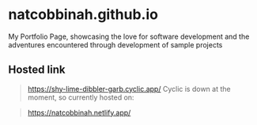 # natcobbinah.github.io
My Portfolio Page, showcasing  the love for software development and the adventures encountered through development of sample projects

## Hosted link
> https://shy-lime-dibbler-garb.cyclic.app/
Cyclic is down at the moment, so currently hosted on:

> https://natcobbinah.netlify.app/ 

